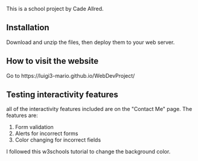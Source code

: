This is a school project by Cade Allred.<br>
<h2>Installation</h2>
Download and unzip the files, then deploy them to your web server.
<h2>How to visit the website</h2>
Go to https://luigi3-mario.github.io/WebDevProject/
<h2>Testing interactivity features</h2>
all of the interactivity features included are on the "Contact Me" page. The features are:
<ol>
  <li>Form validation</li>
  <li>Alerts for incorrect forms</li>
  <li>Color changing for incorrect fields</li>
</ol>
I followed <a hreh="https://www.w3schools.com/jsref/prop_style_backgroundcolor.asp">this w3schools tutorial </a>to change the background color.
